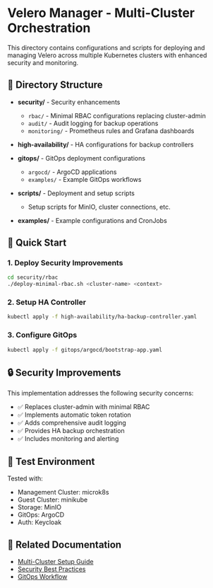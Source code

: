 # Velero Manager - Multi-Cluster Orchestration

This directory contains configurations and scripts for deploying and managing Velero across multiple Kubernetes clusters with enhanced security and monitoring.

## 📁 Directory Structure

- **security/** - Security enhancements
  - `rbac/` - Minimal RBAC configurations replacing cluster-admin
  - `audit/` - Audit logging for backup operations
  - `monitoring/` - Prometheus rules and Grafana dashboards
- **high-availability/** - HA configurations for backup controllers

- **gitops/** - GitOps deployment configurations

  - `argocd/` - ArgoCD applications
  - `examples/` - Example GitOps workflows

- **scripts/** - Deployment and setup scripts

  - Setup scripts for MinIO, cluster connections, etc.

- **examples/** - Example configurations and CronJobs

## 🚀 Quick Start

### 1. Deploy Security Improvements

```bash
cd security/rbac
./deploy-minimal-rbac.sh <cluster-name> <context>
```

### 2. Setup HA Controller

```bash
kubectl apply -f high-availability/ha-backup-controller.yaml
```

### 3. Configure GitOps

```bash
kubectl apply -f gitops/argocd/bootstrap-app.yaml
```

## 🔒 Security Improvements

This implementation addresses the following security concerns:

- ✅ Replaces cluster-admin with minimal RBAC
- ✅ Implements automatic token rotation
- ✅ Adds comprehensive audit logging
- ✅ Provides HA backup orchestration
- ✅ Includes monitoring and alerting

## 🧪 Test Environment

Tested with:

- Management Cluster: microk8s
- Guest Cluster: minikube
- Storage: MinIO
- GitOps: ArgoCD
- Auth: Keycloak

## 📝 Related Documentation

- [Multi-Cluster Setup Guide](examples/multi-cluster-setup.md)
- [Security Best Practices](security/README.md)
- [GitOps Workflow](gitops/README.md)
